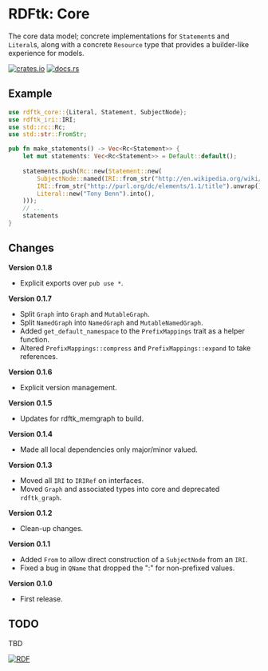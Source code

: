 # RDFtk: Core

The core data model; concrete implementations for `Statement`s and `Literal`s, along with a concrete `Resource` type 
that provides a builder-like experience for models.

[![crates.io](https://img.shields.io/crates/v/rdftk_core.svg)](https://crates.io/crates/rdftk_core)
[![docs.rs](https://docs.rs/rdftk_core/badge.svg)](https://docs.rs/rdftk_core)

## Example

```rust
use rdftk_core::{Literal, Statement, SubjectNode};
use rdftk_iri::IRI;
use std::rc::Rc;
use std::str::FromStr;

pub fn make_statements() -> Vec<Rc<Statement>> {
    let mut statements: Vec<Rc<Statement>> = Default::default();
    
    statements.push(Rc::new(Statement::new(
        SubjectNode::named(IRI::from_str("http://en.wikipedia.org/wiki/Tony_Benn").unwrap()),
        IRI::from_str("http://purl.org/dc/elements/1.1/title").unwrap(),
        Literal::new("Tony Benn").into(),
    )));
    // ...
    statements
}
```

## Changes

**Version 0.1.8**

* Explicit exports over `pub use *`.

**Version 0.1.7**

* Split `Graph` into `Graph` and `MutableGraph`.
* Split `NamedGraph` into `NamedGraph` and `MutableNamedGraph`.
* Added `get_default_namespace` to the `PrefixMappings` trait as a helper function.
* Altered `PrefixMappings::compress` and `PrefixMappings::expand` to take references.

**Version 0.1.6**

* Explicit version management.

**Version 0.1.5**

* Updates for rdftk_memgraph to build.

**Version 0.1.4**

* Made all local dependencies only major/minor valued.

**Version 0.1.3**

* Moved all `IRI` to `IRIRef` on interfaces.
* Moved `Graph` and associated types into core and deprecated `rdftk_graph`.

**Version 0.1.2**

* Clean-up changes.

**Version 0.1.1**

* Added `From` to allow direct construction of a `SubjectNode` from an `IRI`.
* Fixed a bug in `QName` that dropped the ":" for non-prefixed values.
 
**Version 0.1.0**

* First release.

## TODO

TBD 

[![RDF](https://www.w3.org/Icons/SW/Buttons/sw-rdf-blue.png)](http://www.w3.org/2001/sw/wiki/RDF)
